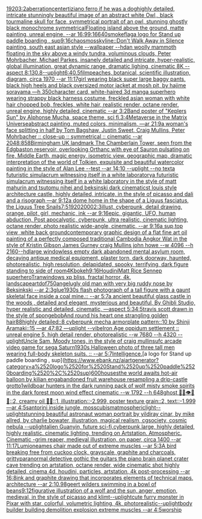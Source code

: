 [1920](https://www.ebank.nz/aiartgenerator?category=1920)[3:2](https://www.ebank.nz/aiartgenerator?category=3%3A2)[aberration](https://www.ebank.nz/aiartgenerator?category=aberration)[center](https://www.ebank.nz/aiartgenerator?category=center)[tiziano ferro if he was a dog](https://www.ebank.nz/aiartgenerator?category=tiziano%2520ferro%2520if%2520he%2520was%2520a%2520dog)[highly detailed, intricate stunningly beautiful image of an abstract white Owl,, black tourmaline skull for face, symmetrical portrait of an owl, stunning ghostly black monochrome symmetrical](https://www.ebank.nz/aiartgenerator?category=highly%2520detailed%2C%2520intricate%2520stunningly%2520beautiful%2520image%2520of%2520an%2520abstract%2520white%2520Owl%2C%2C%2520black%2520tourmaline%2520skull%2520for%2520face%2C%2520symmetrical%2520portrait%2520of%2520an%2520owl%2C%2520stunning%2520ghostly%2520black%2520monochrome%2520symmetrical)[Floating island above the ground, matte painting, unreal engine, --ar 16:9](https://www.ebank.nz/aiartgenerator?category=Floating%2520island%2520above%2520the%2520ground%2C%2520matte%2520painting%2C%2520unreal%2520engine%2C%2520--ar%252016%3A9)[9:16](https://www.ebank.nz/aiartgenerator?category=9%3A16)[640](https://www.ebank.nz/aiartgenerator?category=640)[smoke](https://www.ebank.nz/aiartgenerator?category=smoke)[flag](https://www.ebank.nz/aiartgenerator?category=flag)[a logo for Stand up paddle boarding , sup](https://www.ebank.nz/aiartgenerator?category=a%2520logo%2520for%2520Stand%2520up%2520paddle%2520boarding%2520%2C%2520sup)[9:16](https://www.ebank.nz/aiartgenerator?category=9%3A16)[chaosmos](https://www.ebank.nz/aiartgenerator?category=chaosmos)[skyline::](https://www.ebank.nz/aiartgenerator?category=skyline%3A%3A)[Don't Walk Away in Silence  painting, south east asian style --wallpaper --hd](https://www.ebank.nz/aiartgenerator?category=Don%27t%2520Walk%2520Away%2520in%2520Silence%2520%2520painting%2C%2520south%2520east%2520asian%2520style%2520--wallpaper%2520--hd)[an woolly mammoth floating in the sky above a windy tundra, voluminous clouds, Peter Mohrbacher, Michael Parkes, insanely detailed and intricate, hyper-realistic, global illumination, great dynamic range, dramatic lighing, cinematic 8K --aspect 8:13](https://www.ebank.nz/aiartgenerator?category=an%2520woolly%2520mammoth%2520floating%2520in%2520the%2520sky%2520above%2520a%2520windy%2520tundra%2C%2520voluminous%2520clouds%2C%2520Peter%2520Mohrbacher%2C%2520Michael%2520Parkes%2C%2520insanely%2520detailed%2520and%2520intricate%2C%2520hyper-realistic%2C%2520global%2520illumination%2C%2520great%2520dynamic%2520range%2C%2520dramatic%2520lighing%2C%2520cinematic%25208K%2520--aspect%25208%3A13)[0.8](https://www.ebank.nz/aiartgenerator?category=0.8)[--uplight](https://www.ebank.nz/aiartgenerator?category=--uplight)[6:4](https://www.ebank.nz/aiartgenerator?category=6%3A4)[0.5](https://www.ebank.nz/aiartgenerator?category=0.5)[film](https://www.ebank.nz/aiartgenerator?category=film)[peaches, botanical, scientific illustration, diagram, circa 1970 --ar 11:17](https://www.ebank.nz/aiartgenerator?category=peaches%2C%2520botanical%2C%2520scientific%2520illustration%2C%2520diagram%2C%2520circa%25201970%2520--ar%252011%3A17)[girl wearing black super large baggy pants, black high heels and black oversized motor jacket at mosh pit, by hajime sorayama —h 350](https://www.ebank.nz/aiartgenerator?category=girl%2520wearing%2520black%2520super%2520large%2520baggy%2520pants%2C%2520black%2520high%2520heels%2520and%2520black%2520oversized%2520motor%2520jacket%2520at%2520mosh%2520pit%2C%2520by%2520hajime%2520sorayama%2520%E2%80%94h%2520350)[character card, white-haired 3d manga superhero wearing strappy black harness costume, freckled asian woman with white hair chopped bob, freckles, white hair, realistic render, octane render, unreal engine, highly detailed, cinematic --ar 3:2](https://www.ebank.nz/aiartgenerator?category=character%2520card%2C%2520white-haired%25203d%2520manga%2520superhero%2520wearing%2520strappy%2520black%2520harness%2520costume%2C%2520freckled%2520asian%2520woman%2520with%2520white%2520hair%2520chopped%2520bob%2C%2520freckles%2C%2520white%2520hair%2C%2520realistic%2520render%2C%2520octane%2520render%2C%2520unreal%2520engine%2C%2520highly%2520detailed%2C%2520cinematic%2520--ar%25203%3A2)[Band poster of "Keplers Sun" by Alphonse Mucha,  space theme, sci fi,](https://www.ebank.nz/aiartgenerator?category=Band%2520poster%2520of%2520%22Keplers%2520Sun%22%2520by%2520Alphonse%2520Mucha%2C%2520%2520space%2520theme%2C%2520sci%2520fi%2C)[3:4](https://www.ebank.nz/aiartgenerator?category=3%3A4)[Metaverse in the Matrix Universe](https://www.ebank.nz/aiartgenerator?category=Metaverse%2520in%2520the%2520Matrix%2520Universe)[abstract painting, muted colors, minimalism, —ar 21:9](https://www.ebank.nz/aiartgenerator?category=abstract%2520painting%2C%2520muted%2520colors%2C%2520minimalism%2C%2520%E2%80%94ar%252021%3A9)[a woman's face splitting in half by Tom Bagshaw, Justin Sweet, Craig Mullins, Peter Mohrbacher :: close-up :: symmetrical :: cinematic --ar 2048:858](https://www.ebank.nz/aiartgenerator?category=a%2520woman%27s%2520face%2520splitting%2520in%2520half%2520by%2520Tom%2520Bagshaw%2C%2520Justin%2520Sweet%2C%2520Craig%2520Mullins%2C%2520Peter%2520Mohrbacher%2520%3A%3A%2520close-up%2520%3A%3A%2520symmetrical%2520%3A%3A%2520cinematic%2520--ar%25202048%3A858)[Birmingham UK landmark The Chamberlain Tower, seen from the Edgbaston reservoir, overlooking Orthanc with eye of Sauron pulsating on fire, Middle Earth, magic energy, isometric view, geographic map, dramatic interpretation of the world of Tolkien, exquisite and beautiful watercolor painting in the style of Alan Lee --test --ar 14:10 --uplight --no text](https://www.ebank.nz/aiartgenerator?category=Birmingham%2520UK%2520landmark%2520The%2520Chamberlain%2520Tower%2C%2520seen%2520from%2520the%2520Edgbaston%2520reservoir%2C%2520overlooking%2520Orthanc%2520with%2520eye%2520of%2520Sauron%2520pulsating%2520on%2520fire%2C%2520Middle%2520Earth%2C%2520magic%2520energy%2C%2520isometric%2520view%2C%2520geographic%2520map%2C%2520dramatic%2520interpretation%2520of%2520the%2520world%2520of%2520Tolkien%2C%2520exquisite%2520and%2520beautiful%2520watercolor%2520painting%2520in%2520the%2520style%2520of%2520Alan%2520Lee%2520--test%2520--ar%252014%3A10%2520--uplight%2520--no%2520text)[a futuristic simulacrum witnessing itself in a white laboratory](https://www.ebank.nz/aiartgenerator?category=a%2520futuristic%2520simulacrum%2520witnessing%2520itself%2520in%2520a%2520white%2520laboratory)[a futuristic simulacrum witnessing itself in a white laboratory in the style of matt mahurin and tsutomu nihei and beksinski dark cinematic](https://www.ebank.nz/aiartgenerator?category=a%2520futuristic%2520simulacrum%2520witnessing%2520itself%2520in%2520a%2520white%2520laboratory%2520in%2520the%2520style%2520of%2520matt%2520mahurin%2520and%2520tsutomu%2520nihei%2520and%2520beksinski%2520dark%2520cinematic)[st louis style architecture castle, highly detailed, intricate, in the style of picasso and dali and a risograph —ar 9:12](https://www.ebank.nz/aiartgenerator?category=st%2520louis%2520style%2520architecture%2520castle%2C%2520highly%2520detailed%2C%2520intricate%2C%2520in%2520the%2520style%2520of%2520picasso%2520and%2520dali%2520and%2520a%2520risograph%2520%E2%80%94ar%25209%3A12)[a dome home in the shape of a Liguus fasciatus, the Liguus Tree Snails](https://www.ebank.nz/aiartgenerator?category=a%2520dome%2520home%2520in%2520the%2520shape%2520of%2520a%2520Liguus%2520fasciatus%2C%2520the%2520Liguus%2520Tree%2520Snails)[7:5](https://www.ebank.nz/aiartgenerator?category=7%3A5)[1920](https://www.ebank.nz/aiartgenerator?category=1920)[2000](https://www.ebank.nz/aiartgenerator?category=2000)[2:3](https://www.ebank.nz/aiartgenerator?category=2%3A3)[illust, cyberpunk, detail drawing, orange, pilot, girl, mechanic, ink --ar 9:16](https://www.ebank.nz/aiartgenerator?category=illust%2C%2520cyberpunk%2C%2520detail%2520drawing%2C%2520orange%2C%2520pilot%2C%2520girl%2C%2520mechanic%2C%2520ink%2520--ar%25209%3A16)[epic, gigantic, UFO, human abduction, Post apocalyptic, cyberpunk, ultra realistic, cinematic lighting, octane render, photo realistic wide-angle, cinematic, --ar 9:16](https://www.ebank.nz/aiartgenerator?category=epic%2C%2520gigantic%2C%2520UFO%2C%2520human%2520abduction%2C%2520Post%2520apocalyptic%2C%2520cyberpunk%2C%2520ultra%2520realistic%2C%2520cinematic%2520lighting%2C%2520octane%2520render%2C%2520photo%2520realistic%2520wide-angle%2C%2520cinematic%2C%2520--ar%25209%3A16)[a sup,top view ,white back ground](https://www.ebank.nz/aiartgenerator?category=a%2520sup%2Ctop%2520view%2520%2Cwhite%2520back%2520ground)[contemporary graphic design of a flat fine art oil painting of a perfectly composed traditional Cambodia Angkor Wat in the style of Kristin Gibson James Gurney craig Mullins john howe --w 4096 --h 2160](https://www.ebank.nz/aiartgenerator?category=contemporary%2520graphic%2520design%2520of%2520a%2520flat%2520fine%2520art%2520oil%2520painting%2520of%2520a%2520perfectly%2520composed%2520traditional%2520Cambodia%2520Angkor%2520Wat%2520in%2520the%2520style%2520of%2520Kristin%2520Gibson%2520James%2520Gurney%2520craig%2520Mullins%2520john%2520howe%2520--w%25204096%2520--h%25202160)[--hd](https://www.ebank.nz/aiartgenerator?category=--hd)[large windowless empty dark abandoned mental asylum room, decaying antique medical equipment, plaster torn, dark doorway, haunted, photorealistic, high resolution, delapidated, spooky, terrifying, dark figure standing to side of room](https://www.ebank.nz/aiartgenerator?category=large%2520windowless%2520empty%2520dark%2520abandoned%2520mental%2520asylum%2520room%2C%2520decaying%2520antique%2520medical%2520equipment%2C%2520plaster%2520torn%2C%2520dark%2520doorway%2C%2520haunted%2C%2520photorealistic%2C%2520high%2520resolution%2C%2520delapidated%2C%2520spooky%2C%2520terrifying%2C%2520dark%2520figure%2520standing%2520to%2520side%2520of%2520room)[4K](https://www.ebank.nz/aiartgenerator?category=4K)[bokeh](https://www.ebank.nz/aiartgenerator?category=bokeh)[9:16](https://www.ebank.nz/aiartgenerator?category=9%3A16)[Houdini](https://www.ebank.nz/aiartgenerator?category=Houdini)[Matt Rice Sennep superhero](https://www.ebank.nz/aiartgenerator?category=Matt%2520Rice%2520Sennep%2520superhero)[Tran](https://www.ebank.nz/aiartgenerator?category=Tran)[windows xp bliss, fractal horror, 4k, landscape](https://www.ebank.nz/aiartgenerator?category=windows%2520xp%2520bliss%2C%2520fractal%2520horror%2C%25204k%2C%2520landscape)[art](https://www.ebank.nz/aiartgenerator?category=art)[dof](https://www.ebank.nz/aiartgenerator?category=dof)[750](https://www.ebank.nz/aiartgenerator?category=750)[angel](https://www.ebank.nz/aiartgenerator?category=angel)[ugly old man with very big ruddy nose by Beksinkski --ar 2:3](https://www.ebank.nz/aiartgenerator?category=ugly%2520old%2520man%2520with%2520very%2520big%2520ruddy%2520nose%2520by%2520Beksinkski%2520--ar%25202%3A3)[glue](https://www.ebank.nz/aiartgenerator?category=glue)[1930s flash photograph of a tall figure with a gaunt skeletal face inside a coal mine.:: --ar 5:7](https://www.ebank.nz/aiartgenerator?category=1930s%2520flash%2520photograph%2520of%2520a%2520tall%2520figure%2520with%2520a%2520gaunt%2520skeletal%2520face%2520inside%2520a%2520coal%2520mine.%3A%3A%2520--ar%25205%3A7)[a ancient beautiful glass castle in the woods , detailed and elegant, mysterious and beautiful, By Ghibli Studio, hyper realistic and detailed, cinematic, —aspect 5:3](https://www.ebank.nz/aiartgenerator?category=a%2520ancient%2520beautiful%2520glass%2520castle%2520in%2520the%2520woods%2520%2C%2520detailed%2520and%2520elegant%2C%2520mysterious%2520and%2520beautiful%2C%2520By%2520Ghibli%2520Studio%2C%2520hyper%2520realistic%2520and%2520detailed%2C%2520cinematic%2C%2520%E2%80%94aspect%25205%3A3)[4:5](https://www.ebank.nz/aiartgenerator?category=4%3A5)[travis scott drawn in the style of spongebob](https://www.ebank.nz/aiartgenerator?category=travis%2520scott%2520drawn%2520in%2520the%2520style%2520of%2520spongebob)[And round his heart one strangling golden hair](https://www.ebank.nz/aiartgenerator?category=And%2520round%2520his%2520heart%2520one%2520strangling%2520golden%2520hair)[88](https://www.ebank.nz/aiartgenerator?category=88)[highly detailed::8 cyberpunk mecha armorplate pattern::10 by Shinji Aramaki::15 —ar 47:82 —uplight --vibe](https://www.ebank.nz/aiartgenerator?category=highly%2520detailed%3A%3A8%2520cyberpunk%2520mecha%2520armorplate%2520pattern%3A%3A10%2520by%2520Shinji%2520Aramaki%3A%3A15%2520%E2%80%94ar%252047%3A82%2520%E2%80%94uplight%2520--vibe)[Iron Age oppidum settlement :: unreal engine 5, high detail render, photorealistic --w 7680 --h 4320 --uplight](https://www.ebank.nz/aiartgenerator?category=Iron%2520Age%2520oppidum%2520settlement%2520%3A%3A%2520unreal%2520engine%25205%2C%2520high%2520detail%2520render%2C%2520photorealistic%2520--w%25207680%2520--h%25204320%2520--uplight)[Uncle Sam, Moody tones, in the style of craig mullins](https://www.ebank.nz/aiartgenerator?category=Uncle%2520Sam%2C%2520Moody%2520tones%2C%2520in%2520the%2520style%2520of%2520craig%2520mullins)[ufc arcade video game for sega Saturn](https://www.ebank.nz/aiartgenerator?category=ufc%2520arcade%2520video%2520game%2520for%2520sega%2520Saturn)[1930s Halloween photo of three tall men wearing full-body skeleton suits. :: --ar 5:7](https://www.ebank.nz/aiartgenerator?category=1930s%2520Halloween%2520photo%2520of%2520three%2520tall%2520men%2520wearing%2520full-body%2520skeleton%2520suits.%2520%3A%3A%2520--ar%25205%3A7)[Intelligence.](https://www.ebank.nz/aiartgenerator?category=Intelligence.)[a logo for Stand up paddle boarding , sup](https://www.ebank.nz/aiartgenerator?category=a%2520logo%2520for%2520Stand%2520up%2520paddle%2520boarding%2520%2C%2520sup)[600](https://www.ebank.nz/aiartgenerator?category=600)[houses](https://www.ebank.nz/aiartgenerator?category=houses)[the world awaits hot-air balloon by kilian eng](https://www.ebank.nz/aiartgenerator?category=the%2520world%2520awaits%2520hot-air%2520balloon%2520by%2520kilian%2520eng)[abandoned fruit warehouse resampling a drip-castle grotto](https://www.ebank.nz/aiartgenerator?category=abandoned%2520fruit%2520warehouse%2520resampling%2520a%2520drip-castle%2520grotto)[1](https://www.ebank.nz/aiartgenerator?category=1)[wildboar hunters in the dark running pack of wolf misty smoke spirits in the dark forest moon wind effect cinematic --w 1792 --h 648](https://www.ebank.nz/aiartgenerator?category=wildboar%2520hunters%2520in%2520the%2520dark%2520running%2520pack%2520of%2520wolf%2520misty%2520smoke%2520spirits%2520in%2520the%2520dark%2520forest%2520moon%2520wind%2520effect%2520cinematic%2520--w%25201792%2520--h%2520648)[ghost 🦷👄👁🪫🦴::2, creamy oil 🧀🍼::1, illustration::-2.999, poster texture grain::2, text::-1.999 —ar 4:5](https://www.ebank.nz/aiartgenerator?category=ghost%2520%F0%9F%A6%B7%F0%9F%91%84%F0%9F%91%81%F0%9F%AA%AB%F0%9F%A6%B4%3A%3A2%2C%2520creamy%2520oil%2520%F0%9F%A7%80%F0%9F%8D%BC%3A%3A1%2C%2520illustration%3A%3A-2.999%2C%2520poster%2520texture%2520grain%3A%3A2%2C%2520text%3A%3A-1.999%2520%E2%80%94ar%25204%3A5)[santorini inside jungle, moss](https://www.ebank.nz/aiartgenerator?category=santorini%2520inside%2520jungle%2C%2520moss)[cubism](https://www.ebank.nz/aiartgenerator?category=cubism)[atmospheric](https://www.ebank.nz/aiartgenerator?category=atmospheric)[light](https://www.ebank.nz/aiartgenerator?category=light)[--uplight](https://www.ebank.nz/aiartgenerator?category=--uplight)[stunning beautiful astronaut woman portrait by yildiray cinar, by mike allred, by charlie bowater, illustration, magical realism, cgsociety, cosmic nebula --uplight](https://www.ebank.nz/aiartgenerator?category=stunning%2520beautiful%2520astronaut%2520woman%2520portrait%2520by%2520yildiray%2520cinar%2C%2520by%2520mike%2520allred%2C%2520by%2520charlie%2520bowater%2C%2520illustration%2C%2520magical%2520realism%2C%2520cgsociety%2C%2520cosmic%2520nebula%2520--uplight)[alien Guanyin, future sci-fi,cyberpunk,large, highly detailed, highly realistic. cinematic lighting, trending on Artstation. Atmospheric. Cinematic -](https://www.ebank.nz/aiartgenerator?category=alien%2520Guanyin%2C%2520future%2520sci-fi%2Ccyberpunk%2Clarge%2C%2520highly%2520detailed%2C%2520highly%2520realistic.%2520cinematic%2520lighting%2C%2520trending%2520on%2520Artstation.%2520Atmospheric.%2520Cinematic%2520-)[grim reaper, medieval illustration, on paper, circa 1400 --ar 11:17](https://www.ebank.nz/aiartgenerator?category=grim%2520reaper%2C%2520medieval%2520illustration%2C%2520on%2520paper%2C%2520circa%25201400%2520--ar%252011%3A17)[Lumion](https://www.ebank.nz/aiartgenerator?category=Lumion)[eames chair made out of extreme muscles --ar 5:3](https://www.ebank.nz/aiartgenerator?category=eames%2520chair%2520made%2520out%2520of%2520extreme%2520muscles%2520--ar%25205%3A3)[A bird breaking free from cuckoo clock, grayscale, graphite and charcoals, gritty](https://www.ebank.nz/aiartgenerator?category=A%2520bird%2520breaking%2520free%2520from%2520cuckoo%2520clock%2C%2520grayscale%2C%2520graphite%2520and%2520charcoals%2C%2520gritty)[paranormal detective gothic the guitars the piano brain planet crater cave trending on artstation, octane render, wide cinematic shot highly detailed, cinema 4d, houdini, particles, artstation, 4k post-processing --ar 16:8](https://www.ebank.nz/aiartgenerator?category=paranormal%2520detective%2520gothic%2520the%2520guitars%2520the%2520piano%2520brain%2520planet%2520crater%2520cave%2520trending%2520on%2520artstation%2C%2520octane%2520render%2C%2520wide%2520cinematic%2520shot%2520highly%2520detailed%2C%2520cinema%25204d%2C%2520houdini%2C%2520particles%2C%2520artstation%2C%25204k%2520post-processing%2520--ar%252016%3A8)[ink and graphite drawing that incorporates elements of technical maps, architecture --ar 2:1](https://www.ebank.nz/aiartgenerator?category=ink%2520and%2520graphite%2520drawing%2520that%2520incorporates%2520elements%2520of%2520technical%2520maps%2C%2520architecture%2520--ar%25202%3A1)[0.98](https://www.ebank.nz/aiartgenerator?category=0.98)[geert wilders swimming in a bowl of beans](https://www.ebank.nz/aiartgenerator?category=geert%2520wilders%2520swimming%2520in%2520a%2520bowl%2520of%2520beans)[9:12](https://www.ebank.nz/aiartgenerator?category=9%3A12)[figurative illustration of a wolf and the sun, anger, emotion, medieval, in the style of picasso and klimt](https://www.ebank.nz/aiartgenerator?category=figurative%2520illustration%2520of%2520a%2520wolf%2520and%2520the%2520sun%2C%2520anger%2C%2520emotion%2C%2520medieval%2C%2520in%2520the%2520style%2520of%2520picasso%2520and%2520klimt)[--uplight](https://www.ebank.nz/aiartgenerator?category=--uplight)[cute furry monster in Pixar with star, colorful, volumetric lighting, 4k, photorealistic](https://www.ebank.nz/aiartgenerator?category=cute%2520furry%2520monster%2520in%2520Pixar%2520with%2520star%2C%2520colorful%2C%2520volumetric%2520lighting%2C%25204k%2C%2520photorealistic)[--uplight](https://www.ebank.nz/aiartgenerator?category=--uplight)[body builder building demolition explosion extreme muscles --ar 4:5](https://www.ebank.nz/aiartgenerator?category=body%2520builder%2520building%2520demolition%2520explosion%2520extreme%2520muscles%2520--ar%25204%3A5)[worship](https://www.ebank.nz/aiartgenerator?category=worship)